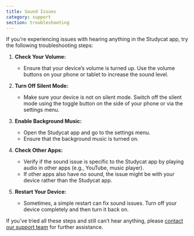 ```yaml
---
title: Sound Issues
category: support 
section: troubleshooting
---
```

If you're experiencing issues with hearing anything in the Studycat app, try the following troubleshooting steps:


1. **Check Your Volume:**


	* Ensure that your device’s volume is turned up. Use the volume buttons on your phone or tablet to increase the sound level.
2. **Turn Off Silent Mode:**


	* Make sure your device is not on silent mode. Switch off the silent mode using the toggle button on the side of your phone or via the settings menu.
3. **Enable Background Music:**


	* Open the Studycat app and go to the settings menu.
	* Ensure that the background music is turned on.
4. **Check Other Apps:**


	* Verify if the sound issue is specific to the Studycat app by playing audio in other apps (e.g., YouTube, music player).
	* If other apps also have no sound, the issue might be with your device rather than the Studycat app.
5. **Restart Your Device:**


	* Sometimes, a simple restart can fix sound issues. Turn off your device completely and then turn it back on.


If you've tried all these steps and still can’t hear anything, please [contact our support team](https://help.studycat.com/hc/en-us/requests/new) for further assistance.